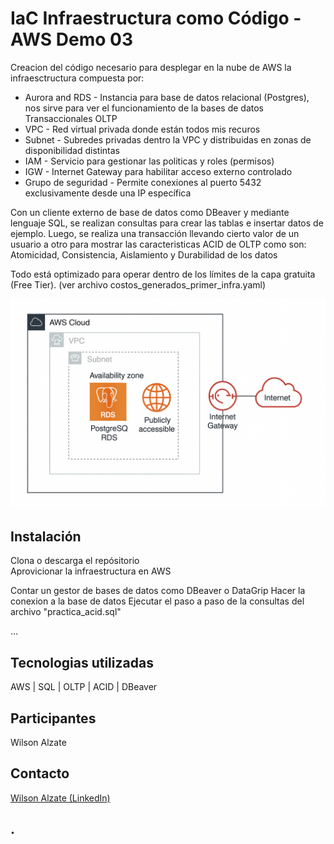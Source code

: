 # IaC Infraestructura como Código - AWS Demo 03
Creacion del código necesario para desplegar en la nube de AWS la infraesctructura compuesta por:
- Aurora and RDS - Instancia para base de datos relacional (Postgres), nos sirve para ver el funcionamiento de la bases de datos Transaccionales OLTP
- VPC - Red virtual privada donde están todos mis recuros
- Subnet - Subredes privadas dentro la VPC y distribuidas en zonas de disponibilidad distintas
- IAM - Servicio para gestionar las politicas y roles (permisos)
- IGW - Internet Gateway para habilitar acceso externo controlado
- Grupo de seguridad - Permite conexiones al puerto 5432 exclusivamente desde una IP específica

Con un cliente externo de base de datos como DBeaver y mediante lenguaje SQL, se realizan consultas para crear las tablas e insertar datos de ejemplo.
Luego, se realiza una transacción llevando cierto valor de un usuario a otro para mostrar las caracteristicas ACID de OLTP como son: Atomicidad, Consistencia, Aislamiento y Durabilidad de los datos

Todo está optimizado para operar dentro de los límites de la capa gratuita (Free Tier). (ver archivo costos_generados_primer_infra.yaml)

<!-- imagen -->
![Arquitectura](https://github.com/Wilalz/Data-Engineer-Demos-AWS/blob/1ecf472eea7d313c5a1d225c5561b566ab53405b/03-Infra-RDS-OLTP-DataBase/AWS%20infra%20RDS%20OLTP.png)


## Instalación
Clona o descarga el repósitorio\
Aprovicionar la infraestructura en AWS

Contar un gestor de bases de datos como DBeaver o DataGrip
Hacer la conexion a la base de datos
Ejecutar el paso a paso de la consultas del archivo "practica_acid.sql"

...

## Tecnologias utilizadas
AWS | SQL | OLTP | ACID | DBeaver

## Participantes
Wilson Alzate

## Contacto
[Wilson Alzate (LinkedIn)](https://www.linkedin.com/in/wilson-alzate-pineda/)



## .
